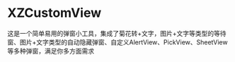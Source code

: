 # XZCustomView
这是一个简单易用的弹窗小工具，集成了菊花转+文字，图片+文字等类型的等待窗、图片+文字类型的自动隐藏弹窗、自定义AlertView、PickView、SheetView等多种弹窗，满足你多方面需求

